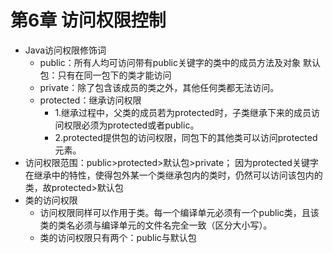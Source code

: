 # 第6章 访问权限控制

- Java访问权限修饰词
  - public：所有人均可访问带有public关键字的类中的成员方法及对象
    默认包：只有在同一包下的类才能访问
  - private：除了包含该成员的类之外，其他任何类都无法访问。
  - protected：继承访问权限
    - 1.继承过程中，父类的成员若为protected时，子类继承下来的成员访问权限必须为protected或者public。
    - 2.protected提供包的访问权限，同包下的其他类可以访问protected元素。
- 访问权限范围：public>protected>默认包>private；
  因为protected关键字在继承中的特性，使得包外某一个类继承包内的类时，仍然可以访问该包内的类，故protected>默认包
- 类的访问权限
  - 访问权限同样可以作用于类。每一个编译单元必须有一个public类，且该类的类名必须与编译单元的文件名完全一致（区分大小写）。
  - 类的访问权限只有两个：public与默认包
    